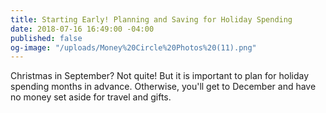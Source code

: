 ```yaml
---
title: Starting Early! Planning and Saving for Holiday Spending
date: 2018-07-16 16:49:00 -04:00
published: false
og-image: "/uploads/Money%20Circle%20Photos%20(11).png"
---
```


Christmas in September? Not quite! But it is important to plan for holiday spending months in advance. Otherwise, you'll get to December and have no money set aside for travel and gifts. 